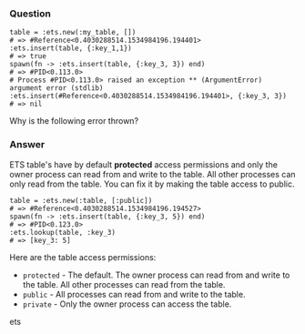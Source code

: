 ### Question

```
table = :ets.new(:my_table, [])
# => #Reference<0.4030288514.1534984196.194401>
:ets.insert(table, {:key_1,1})
# => true
spawn(fn -> :ets.insert(table, {:key_3, 3}) end)
# => #PID<0.113.0>
# Process #PID<0.113.0> raised an exception ** (ArgumentError) argument error (stdlib)
:ets.insert(#Reference<0.4030288514.1534984196.194401>, {:key_3, 3})
# => nil
```

Why is the following error thrown?


### Answer

ETS table's have by default **protected** access permissions and only
the owner process can read from and write to the table. All other
processes can only read from the table. You can fix it by making the
table access to public.

```
table = :ets.new(:table, [:public]) 
# => #Reference<0.4030288514.1534984196.194527>
spawn(fn -> :ets.insert(table, {:key_3, 5}) end)
# => #PID<0.123.0>
:ets.lookup(table, :key_3)
# => [key_3: 5]
```

Here are the table access permissions:

* `protected` - The default. The owner process can read from and
  write to the table. All other processes can read from the table.
* `public` - All processes can read from and write to the table.
* `private` - Only the owner process can access the table.


ets